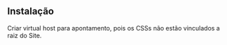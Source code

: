 <h2>Instalação</h2>
<p>
Criar virtual host para apontamento, pois os CSSs não estão vinculados a raiz do Site.
</p>
